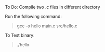To Do: Compile two .c files in different directory

Run the following command:
>  gcc -o hello main.c src/hello.c


To Test binary:
> ./hello